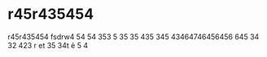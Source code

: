 # r45r435454
r45r435454
fsdrw4
54
54
353
5
35
35
435
345
43464746456456
645
34
32
423
r
et
35
34t
ẻ
5
4
